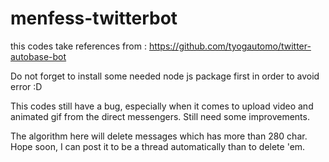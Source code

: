 # menfess-twitterbot
this codes take references from : https://github.com/tyogautomo/twitter-autobase-bot

Do not forget to install some needed node js package first in order to avoid error :D

This codes still have a bug, especially when it comes to upload video and animated gif from the direct messengers.
Still need some improvements. 

The algorithm here will delete messages which has more than 280 char. Hope soon, I can post it to be a thread automatically than to delete 'em.
